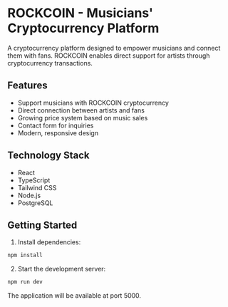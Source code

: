 
# ROCKCOIN - Musicians' Cryptocurrency Platform

A cryptocurrency platform designed to empower musicians and connect them with fans. ROCKCOIN enables direct support for artists through cryptocurrency transactions.

## Features

- Support musicians with ROCKCOIN cryptocurrency
- Direct connection between artists and fans
- Growing price system based on music sales
- Contact form for inquiries
- Modern, responsive design

## Technology Stack

- React
- TypeScript
- Tailwind CSS
- Node.js
- PostgreSQL

## Getting Started

1. Install dependencies:
```bash
npm install
```

2. Start the development server:
```bash
npm run dev
```

The application will be available at port 5000.

